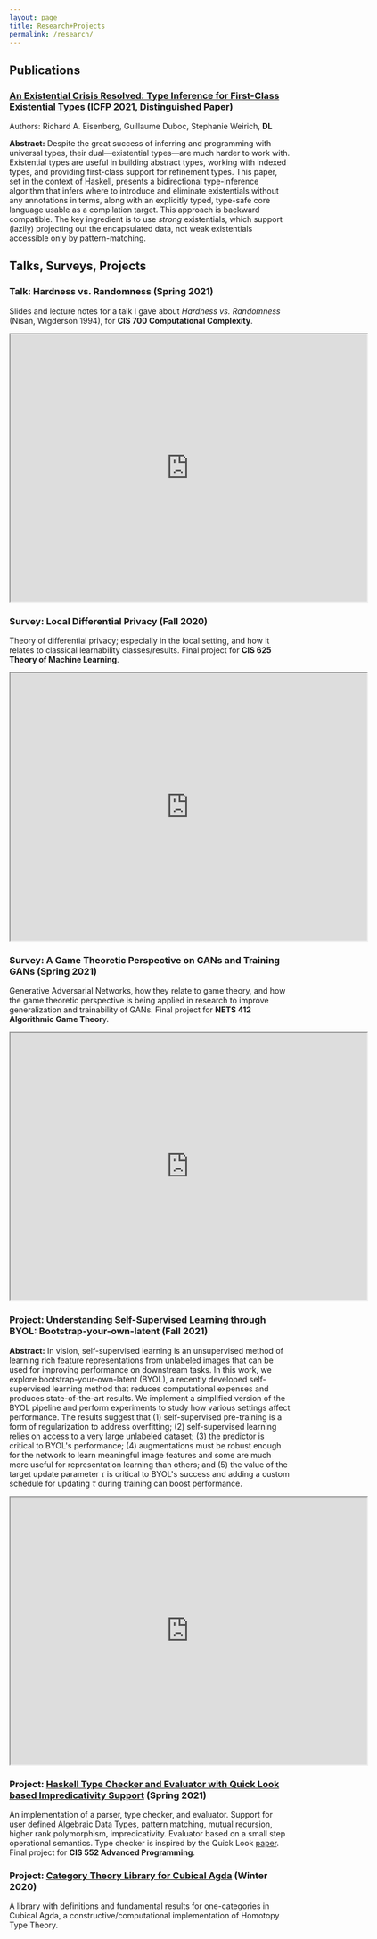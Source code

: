 ```yaml
---
layout: page
title: Research+Projects
permalink: /research/
---
```


## Publications

### [An Existential Crisis Resolved: Type Inference for First-Class Existential Types (ICFP 2021, Distinguished Paper)](https://icfp21.sigplan.org/details/icfp-2021-papers/3/An-Existential-Crisis-Resolved-Type-Inference-for-First-Class-Existential-Types)
Authors: Richard A. Eisenberg, Guillaume Duboc, Stephanie Weirich, **DL**

**Abstract:** Despite the great success of inferring and programming with universal types, their dual—existential types—are much harder to work with. Existential types are useful in building abstract types, working with indexed types, and providing first-class support for refinement types. This paper, set in the context of Haskell, presents a bidirectional type-inference algorithm that infers where to introduce and eliminate existentials without any annotations in terms, along with an explicitly typed, type-safe core language usable as a compilation target. This approach is backward compatible. The key ingredient is to use *strong* existentials, which support (lazily) projecting out the encapsulated data, not weak existentials accessible only by pattern-matching.


## Talks, Surveys, Projects

### Talk: Hardness vs. Randomness (Spring 2021)
Slides and lecture notes for a talk I gave about *Hardness vs. Randomness* (Nisan, Wigderson 1994), for **CIS 700 Computational Complexity**.

<iframe src="https://drive.google.com/file/d/1Jbx9TO3n6tEJpAI_PqG-CPK8iq998gjz/preview" width="640" height="480" allow="autoplay"></iframe>

### Survey: Local Differential Privacy (Fall 2020)
Theory of differential privacy; especially in the local setting, and how it relates to classical learnability classes/results. Final project for **CIS 625 Theory of Machine Learning**.

<iframe src="https://drive.google.com/file/d/1Oc8WBw53xIjV2f_kuHmqf6wYpFHwrNud/preview" width="640" height="480" allow="autoplay"></iframe>



### Survey: A Game Theoretic Perspective on GANs and Training GANs (Spring 2021)
Generative Adversarial Networks, how they relate to game theory, and how the game theoretic perspective is being applied in research to improve generalization and trainability of GANs. Final project for **NETS 412 Algorithmic Game Theor**y.

<iframe src="https://drive.google.com/file/d/103xkrBgLfXWE37db7bB8buUeebBBydz3/preview" width="640" height="480" allow="autoplay"></iframe>

### Project: Understanding Self-Supervised Learning through BYOL: Bootstrap-your-own-latent (Fall 2021)
**Abstract:** In vision, self-supervised learning is an unsupervised method of learning rich feature representations from unlabeled images that can be used for improving performance on downstream tasks. In this work, we explore bootstrap-your-own-latent (BYOL), a recently developed self-supervised learning method that reduces computational expenses and produces state-of-the-art results. We implement a simplified version of the BYOL pipeline and perform experiments to study how various settings affect performance. The results suggest that (1) self-supervised pre-training is a form of regularization to address overfitting; (2) self-supervised learning relies on access to a very large unlabeled dataset; (3) the predictor is critical to BYOL's performance; (4) augmentations must be robust enough for the network to learn meaningful image features and some are much more useful for representation learning than others; and (5) the value of the target update parameter $\tau$ is critical to BYOL's success and adding a custom schedule for updating $\tau$ during training can boost performance.

<iframe src="https://drive.google.com/file/d/1OcPQl4p9_PqxD7XcyRwMAtweTukT18Ou/preview" width="640" height="480" allow="autoplay"></iframe>

### Project: [Haskell Type Checker and Evaluator with Quick Look based Impredicativity Support](https://github.com/dan-iel-lee/cis552-final-project) (Spring 2021)
An implementation of a parser, type checker, and evaluator. Support for user defined Algebraic Data Types, pattern matching, mutual recursion, higher rank polymorphism, impredicativity. Evaluator based on a small step operational semantics. Type checker is inspired by the Quick Look [paper](https://www.microsoft.com/en-us/research/publication/a-quick-look-at-impredicativity/). Final project for **CIS 552 Advanced Programming**.


### Project: [Category Theory Library for Cubical Agda](https://github.com/agda/cubical/tree/master/Cubical/Categories) (Winter 2020)
A library with definitions and fundamental results for one-categories in Cubical Agda, a constructive/computational implementation of Homotopy Type Theory. 
